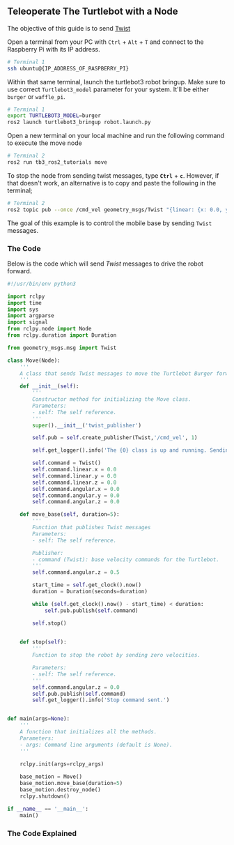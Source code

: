 ## Teleoperate The Turtlebot with a Node
<!-- <p align="center">
  <img src="images/move_stretch.gif"/>
</p> -->

The objective of this guide is to send [Twist](https://docs.ros2.org/galactic/api/geometry_msgs/msg/Twist.html)


Open a terminal from your PC with `Ctrl` + `Alt` + `T` and connect to the Raspberry Pi with its IP address.
```bash
# Terminal 1 
ssh ubuntu@{IP_ADDRESS_OF_RASPBERRY_PI}
```

Within that same terminal, launch the turtlebot3 robot bringup. Make sure to use correct `Turtlebot3_model` parameter for your system. It'll be either `burger` or `waffle_pi`. 
```bash
# Terminal 1
export TURTLEBOT3_MODEL=burger
ros2 launch turtlebot3_bringup robot.launch.py
```

Open a new terminal on your local machine and run the following command to execute the move node
```bash
# Terminal 2
ros2 run tb3_ros2_tutorials move
```

To stop the node from sending twist messages, type **`Ctrl`** + **`c`**. However, if that doesn't work, an alternative is to copy and paste the following in the terminal;


```bash
# Terminal 2
ros2 topic pub --once /cmd_vel geometry_msgs/Twist "{linear: {x: 0.0, y: 0.0, z: 0.0}, angular: {x: 0.0, y: 0.0, z: 0.0}}"

```
The goal of this example is to control the mobile base by sending `Twist` messages.

### The Code
Below is the code which will send *Twist* messages to drive the robot forward.

```python
#!/usr/bin/env python3

import rclpy
import time
import sys
import argparse
import signal
from rclpy.node import Node
from rclpy.duration import Duration

from geometry_msgs.msg import Twist

class Move(Node):
	'''
	A class that sends Twist messages to move the Turtlebot Burger forward.
	'''
	def __init__(self):
		'''
		Constructor method for initializing the Move class.
		Parameters:
		- self: The self reference.
		'''
		super().__init__('twist_publisher')

		self.pub = self.create_publisher(Twist,'/cmd_vel', 1) 

		self.get_logger().info('The {0} class is up and running. Sending Twist commands to the Turtlebot.'.format(self.__class__.__name__))

		self.command = Twist()
		self.command.linear.x = 0.0
		self.command.linear.y = 0.0
		self.command.linear.z = 0.0
		self.command.angular.x = 0.0
		self.command.angular.y = 0.0
		self.command.angular.z = 0.0 

	def move_base(self, duration=5):
		'''
		Function that publishes Twist messages
		Parameters:
		- self: The self reference.

		Publisher:
		- command (Twist): base velocity commands for the Turtlebot.
		'''
		self.command.angular.z = 0.5

		start_time = self.get_clock().now()
		duration = Duration(seconds=duration)

		while (self.get_clock().now() - start_time) < duration:
			self.pub.publish(self.command)

		self.stop()
		

	def stop(self):
		'''
		Function to stop the robot by sending zero velocities.

		Parameters:
		- self: The self reference.
		'''
		self.command.angular.z = 0.0
		self.pub.publish(self.command)
		self.get_logger().info('Stop command sent.')


def main(args=None):
	'''
	A function that initializes all the methods.
	Parameters:
	- args: Command line arguments (default is None).
	'''
	
	rclpy.init(args=rclpy_args)

	base_motion = Move()
	base_motion.move_base(duration=5)
	base_motion.destroy_node()
	rclpy.shutdown()

if __name__ == '__main__':
	main()

```

### The Code Explained

<!-- Now let's break the code down.

```python
#!/usr/bin/env python
```
Every Python ROS [Node](http://wiki.ros.org/Nodes) will have this declaration at the top. The first line makes sure your script is executed as a Python script.


```python
import rospy
from geometry_msgs.msg import Twist
```
You need to import rospy if you are writing a ROS Node. The geometry_msgs.msg import is so that we can send velocity commands to the robot.


```python
class Move:
	def __init__(self):
		self.pub = rospy.Publisher('/stretch/cmd_vel', Twist, queue_size=1)#/stretch_diff_drive_controller/cmd_vel for gazebo
```
This section of code defines the talker's interface to the rest of ROS. pub = rospy.Publisher("/stretch/cmd_vel", Twist, queue_size=1) declares that your node is publishing to the /stretch/cmd_vel topic using the message type Twist. The queue_size argument limits the amount of queued messages if any subscriber is not receiving them fast enough.


```Python
command = Twist()
```
Make a Twist message.  We're going to set all of the elements, since we
can't depend on them defaulting to safe values.

```python
command.linear.x = 0.1
command.linear.y = 0.0
command.linear.z = 0.0
```
A Twist has three linear velocities (in meters per second), along each of the axes. For Stretch, it will only pay attention to the x velocity, since it can't directly move in the y direction or the z direction.


```python
command.angular.x = 0.0
command.angular.y = 0.0
command.angular.z = 0.0
```
A *Twist* also has three rotational velocities (in radians per second).
The Stretch will only respond to rotations around the z (vertical) axis.


```python
self.pub.publish(command)
```
Publish the Twist commands in the previously defined topic name */stretch/cmd_vel*.

```Python
rospy.init_node('move')
base_motion = Move()
rate = rospy.Rate(10)
```
The next line, rospy.init_node(NAME, ...), is very important as it tells rospy the name of your node -- until rospy has this information, it cannot start communicating with the ROS Master. In this case, your node will take on the name talker. NOTE: the name must be a base name, i.e. it cannot contain any slashes "/".

The `rospy.Rate()` function creates a Rate object rate. With the help of its method sleep(), it offers a convenient way for looping at the desired rate. With its argument of 10, we should expect to go through the loop 10 times per second (as long as our processing time does not exceed 1/10th of a second!)

```python
while not rospy.is_shutdown():
	base_motion.move_forward()
	rate.sleep()
```
This loop is a fairly standard rospy construct: checking the rospy.is_shutdown() flag and then doing work. You have to check is_shutdown() to check if your program should exit (e.g. if there is a Ctrl-C or otherwise). The loop calls rate.sleep(), which sleeps just long enough to maintain the desired rate through the loop.


## Move Stretch in Simulation
<p align="center">
  <img src="images/move.gif"/>
</p>

Using your preferred text editor, modify the topic name of the published *Twist* messages. Please review the edit in the **move.py** script below.

```python
self.pub = rospy.Publisher('/stretch_diff_drive_controller/cmd_vel', Twist, queue_size=1)
```

After saving the edited node, bringup [Stretch in the empty world simulation](gazebo_basics.md). To drive the robot with the node, type the follwing in a new terminal

```bash
cd catkin_ws/src/stretch_ros_tutorials/src/
python move.py
```
To stop the node from sending twist messages, type **Ctrl** + **c**.


**Next Example:** [Example 2](example_2.md) -->
